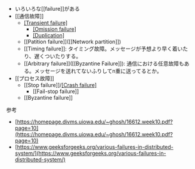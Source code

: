 - いろいろな[[failure]]がある
- [[通信故障]]
	- [[Transient failure]]([[一時故障]])
		- [[Omission failure]](脱落)
		- [[Duplication]](複製)
	- [[Patition failure]]([[Network partition]])
	- [[Timing failure]]: タイミング故障。メッセージが予想より早く着いたり、遅くついたりする。
	- [[Arbitrary failure]]([[Byzantine Failure]]): 通信における任意故障もある。メッセージを送れてないふりしてn重に送ってるとか。
- [[プロセス故障]]
	- [[Stop failure]]/[[Crash failure]]([[停止故障]])
		- [[Fail-stop failure]]
	- [[Byzantine failure]]

参考
- [https://homepage.divms.uiowa.edu/~ghosh/16612.week10.pdf?page=10](https://homepage.divms.uiowa.edu/~ghosh/16612.week10.pdf?page=10)
- [https://www.geeksforgeeks.org/various-failures-in-distributed-system/](https://www.geeksforgeeks.org/various-failures-in-distributed-system/)
